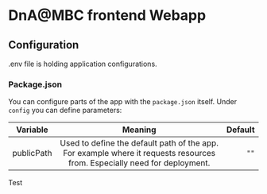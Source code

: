 # DnA@MBC frontend Webapp

## Configuration

.env file is holding application configurations.

### Package.json

You can configure parts of the app with the `package.json` itself.
Under `config` you can define parameters:

| Variable        | Meaning           | Default
| ------------- |:-------------:| ----:|
| publicPath      | Used to define the default path of the app. For example where it requests resources from. Especially need for deployment. | `""`|
Test
